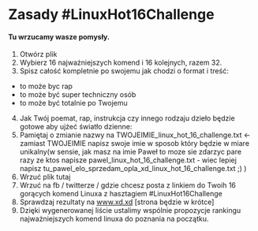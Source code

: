 # Zasady #LinuxHot16Challenge

#### Tu wrzucamy wasze pomysły.

1. Otwórz plik
2. Wybierz 16 najważniejszych komend i 16 kolejnych, razem 32.
3. Spisz całość kompletnie po swojemu jak chodzi o format i treść:
- to może byc rap
- to może być super techniczny osób
- to może być totalnie po Twojemu
4. Jak Twój poemat, rap, instrukcja czy innego rodzaju dzieło będzie gotowe aby ujżeć światło dzienne:
5. Pamiętaj o zmianie nazwy na TWOJEIMIE_linux_hot_16_challenge.txt <- zamiast TWOJEIMIE napisz swoje imie w sposob który będzie w miare unikalny(w sensie, jak masz na imie Paweł to moze sie zdarzyc pare razy ze ktos napisze pawel_linux_hot_16_challenge.txt - wiec lepiej napisz tu_pawel_elo_sprzedam_opla_xd_linux_hot_16_challenge.txt ;) )
6. Wrzuć plik tutaj
7. Wrzuć na fb / twitterze / gdzie chcesz posta z linkiem do Twoih 16 gorących komend Linuxa z hasztagiem #LinuxHot16Challenge 
8. Sprawdzaj rezultaty na www.xd.xd [strona będzie w krótce]
9. Dzięki wygenerowanej liście ustalimy wspólnie propozycje rankingu najważniejszych komend linuxa do poznania na początku.

